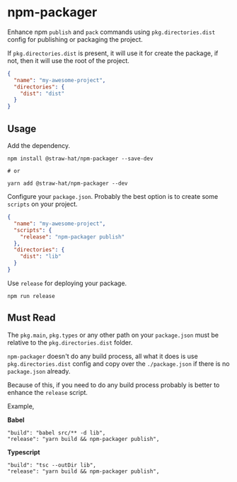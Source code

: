 # npm-packager

Enhance npm `publish` and `pack` commands using `pkg.directories.dist` config
for publishing or packaging the project.

If `pkg.directories.dist` is present, it will use it for create the package,
if not, then it will use the root of the project.

```json
{
  "name": "my-awesome-project",
  "directories": {
    "dist": "dist"
  }
}
```

## Usage

Add the dependency.

```
npm install @straw-hat/npm-packager --save-dev

# or

yarn add @straw-hat/npm-packager --dev
```

Configure your `package.json`. Probably the best option is to create some `scripts`
on your project.

```json
{
  "name": "my-awesome-project",
  "scripts": {
    "release": "npm-packager publish"
  },
  "directories": {
    "dist": "lib"
  }
}
```

Use `release` for deploying your package.

```
npm run release
```

## Must Read

The `pkg.main`, `pkg.types` or any other path on your `package.json` must be relative
to the `pkg.directories.dist` folder.

`npm-packager` doesn't do any build process, all what it does is use `pkg.directories.dist`
config and copy over the `./package.json` if there is no `package.json` already.

Because of this, if you need to do any build process probably is better to enhance
the `release` script.

Example,

**Babel**

```
"build": "babel src/** -d lib",
"release": "yarn build && npm-packager publish",
```

**Typescript**

```
"build": "tsc --outDir lib",
"release": "yarn build && npm-packager publish",
```
